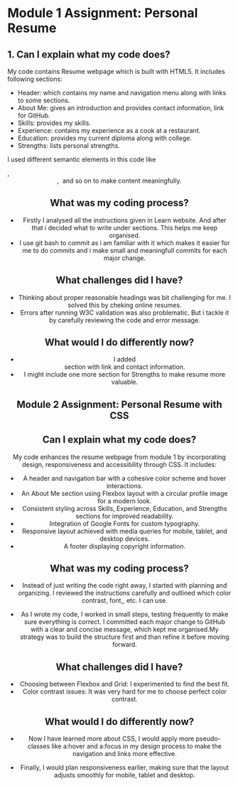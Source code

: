 # Module 1 Assignment: Personal Resume

## 1. Can I explain what my code does?
 
My code contains Resume webpage which is built with HTML5. It includes following sections:

- Header: which contains my name and navigation menu along with links to some sections.
- About Me: gives an introduction and provides contact information, link for GitHub.
- Skills: provides my skills.
- Experience: contains my experience as a cook at a restaurant.
- Education: provides my current diploma along with college.
- Strengths: lists personal strengths.

I used different semantic elements in this code like <section>, <header>, <img> and so on to make content meaningfully.

## What was my coding process?
- Firstly I analysed all the instructions given in Learn website. And after that i decided what to write under sections. This helps me keep organised.
- I use git bash to commit as i am familiar with it which makes it easier for me to do commits and i make small and meaningfull commits for each major change.

## What challenges did I have?
- Thinking about proper reasonable headings was bit challenging for me. I solved this by cheking online resumes.
- Errors after running W3C validation was also problematic. But i tackle it by carefully reviewing the code and error message.

## What would I do differently now?
- I added <footer> section with link and contact information.
- I might include one more section for Strengths to make resume more valuable.

# Module 2 Assignment: Personal Resume with CSS

## Can I explain what my code does?

My code enhances the resume webpage from module 1 by incorporating design, responsiveness and accessibility through CSS. It includes:

- A header and navigation bar with a cohesive color scheme and hover interactions.
- An About Me section using Flexbox layout with a circular profile image for a modern look.
- Consistent styling across Skills, Experience, Education, and Strengths sections for improved readability.
- Integration of Google Fonts for custom typography.
- Responsive layout achieved with media queries for mobile, tablet, and desktop devices.
- A footer displaying copyright information.

## What was my coding process?

- Instead of just writing the code right away, I started with planning and organizing. I reviewed the instructions carefully and outlined which color contrast, font,, etc. I can use.

- As I wrote my code, I worked in small steps, testing frequently to make sure everything is correct. I committed each major change to GitHub with a clear and concise message, which kept me organised.My strategy was to build the structure first and than refine it before moving forward.

## What challenges did I have?

- Choosing between Flexbox and Grid: I experimented to find the best fit.
- Color contrast issues: It was very hard for me to choose perfect color contrast.

## What would I do differently now?

- Now I have learned more about CSS, I would apply more pseudo-classes like a:hover and a:focus in my design process to make the navigation and links more effective.

- Finally, I would plan responsiveness earlier, making sure that the layout adjusts smoothly for mobile, tablet and desktop.
